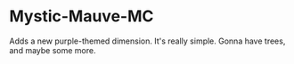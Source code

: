 # Mystic-Mauve-MC
Adds a new purple-themed dimension.
It's really simple.
Gonna have trees, and maybe some more.
